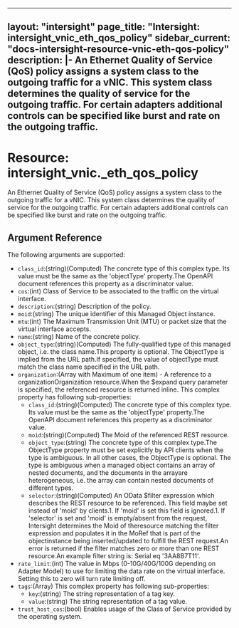
---
layout: "intersight"
page_title: "Intersight: intersight_vnic_eth_qos_policy"
sidebar_current: "docs-intersight-resource-vnic-eth-qos-policy"
description: |-
  An Ethernet Quality of Service (QoS) policy assigns a system class to the outgoing traffic for a vNIC. This system class determines the quality of service for the outgoing traffic. For certain adapters additional controls can be specified like burst and rate on the outgoing traffic.
---

# Resource: intersight_vnic._eth_qos_policy
An Ethernet Quality of Service (QoS) policy assigns a system class to the outgoing traffic for a vNIC. This system class determines the quality of service for the outgoing traffic. For certain adapters additional controls can be specified like burst and rate on the outgoing traffic.
## Argument Reference
The following arguments are supported:
* `class_id`:(string)(Computed) The concrete type of this complex type. Its value must be the same as the 'objectType' property.The OpenAPI document references this property as a discriminator value. 
* `cos`:(int) Class of Service to be associated to the traffic on the virtual interface. 
* `description`:(string) Description of the policy. 
* `moid`:(string) The unique identifier of this Managed Object instance. 
* `mtu`:(int) The Maximum Transmission Unit (MTU) or packet size that the virtual interface accepts. 
* `name`:(string) Name of the concrete policy. 
* `object_type`:(string)(Computed) The fully-qualified type of this managed object, i.e. the class name.This property is optional. The ObjectType is implied from the URL path.If specified, the value of objectType must match the class name specified in the URL path. 
* `organization`:(Array with Maximum of one item) - A reference to a organizationOrganization resource.When the $expand query parameter is specified, the referenced resource is returned inline. 
This complex property has following sub-properties:
  + `class_id`:(string)(Computed) The concrete type of this complex type. Its value must be the same as the 'objectType' property.The OpenAPI document references this property as a discriminator value. 
  + `moid`:(string)(Computed) The Moid of the referenced REST resource. 
  + `object_type`:(string) The concrete type of this complex type.The ObjectType property must be set explicitly by API clients when the type is ambiguous. In all other cases, the ObjectType is optional. The type is ambiguous when a managed object contains an array of nested documents, and the documents in the arrayare heterogeneous, i.e. the array can contain nested documents of different types. 
  + `selector`:(string)(Computed) An OData $filter expression which describes the REST resource to be referenced. This field maybe set instead of 'moid' by clients.1. If 'moid' is set this field is ignored.1. If 'selector' is set and 'moid' is empty/absent from the request, Intersight determines the Moid of theresource matching the filter expression and populates it in the MoRef that is part of the objectinstance being inserted/updated to fulfill the REST request.An error is returned if the filter matches zero or more than one REST resource.An example filter string is: Serial eq '3AA8B7T11'. 
* `rate_limit`:(int) The value in Mbps (0-10G/40G/100G depending on Adapter Model) to use for limiting the data rate on the virtual interface. Setting this to zero will turn rate limiting off. 
* `tags`:(Array)
This complex property has following sub-properties:
  + `key`:(string) The string representation of a tag key. 
  + `value`:(string) The string representation of a tag value. 
* `trust_host_cos`:(bool) Enables usage of the Class of Service provided by the operating system. 

